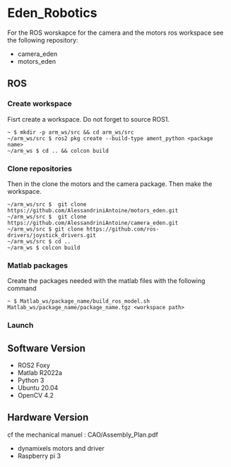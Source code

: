# Eden_Robotics

For the ROS worskapce for the camera and the motors ros workspace see the following repository:

- camera_eden
- motors_eden

## ROS

### Create workspace

Fisrt create a workspace. Do not forget to source ROS1.

```console
~ $ mkdir -p arm_ws/src && cd arm_ws/src
~/arm_ws/src $ ros2 pkg create --build-type ament_python <package name>
~/arm_ws $ cd .. && colcon build
```

### Clone repositories

Then in the clone the motors and the camera package. Then make the workspace.

```console
~/arm_ws/src $  git clone https://github.com/AlessandriniAntoine/motors_eden.git
~/arm_ws/src $  git clone https://github.com/AlessandriniAntoine/camera_eden.git
~/arm_ws/src $ git clone https://github.com/ros-drivers/joystick_drivers.git 
~/arm_ws/src $ cd ..
~/arm_ws $ colcon build
```

### Matlab packages

Create the packages needed with the matlab files with the following command

```console
~ $ Matlab_ws/package_name/build_ros_model.sh Matlab_ws/package_name/package_name.tgz <workspace path>
```

### Launch


## Software Version

- ROS2 Foxy
- Matlab R2022a
- Python 3
- Ubuntu 20.04
- OpenCV 4.2

## Hardware Version

cf the mechanical manuel : CAO/Assembly_Plan.pdf

- dynamixels motors and driver
- Raspberry pi 3
